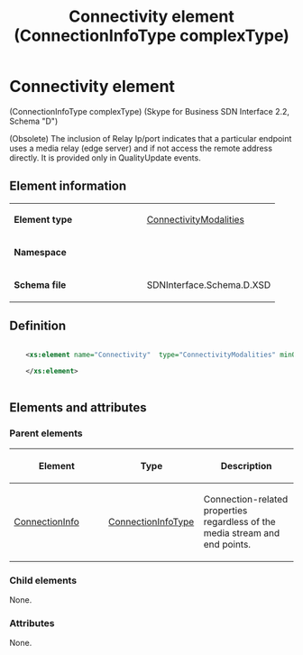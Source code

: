 ﻿---
title: Connectivity element (ConnectionInfoType complexType) 
TOCTitle: Connectivity element
ms:assetid: 62e7e0ed-a340-b8d9-b42d-4f94f016f513
ms:mtpsurl: https://msdn.microsoft.com/en-us/library/Mt149449(v=office.16)
ms:contentKeyID: 65855396
ms.date: 08/24/2015
mtps_version: v=office.16
dev_langs:
- xml
---

# Connectivity element 

(ConnectionInfoType complexType) (Skype for Business SDN Interface 2.2, Schema "D")

(Obsolete) The inclusion of Relay Ip/port indicates that a particular endpoint uses a media relay (edge server) and if not access the remote address directly. It is provided only in QualityUpdate events.

## Element information

<table>
<colgroup>
<col style="width: 50%" />
<col style="width: 50%" />
</colgroup>
<tbody>
<tr class="odd">
<td><p><strong>Element type</strong></p></td>
<td><p><a href="connectivitymodalities-simpletype-skype-for-business-sdn-interface-2-2-schema-d.md">ConnectivityModalities</a></p></td>
</tr>
<tr class="even">
<td><p><strong>Namespace</strong></p></td>
<td><p></p></td>
</tr>
<tr class="odd">
<td><p><strong>Schema file</strong></p></td>
<td><p>SDNInterface.Schema.D.XSD</p></td>
</tr>
</tbody>
</table>


## Definition

```xml

    <xs:element name="Connectivity"  type="ConnectivityModalities" minOccurs="0">
    
    </xs:element>
  
```

## Elements and attributes

### Parent elements

<table>
<colgroup>
<col style="width: 33%" />
<col style="width: 33%" />
<col style="width: 33%" />
</colgroup>
<thead>
<tr class="header">
<th><p>Element</p></th>
<th><p>Type</p></th>
<th><p>Description</p></th>
</tr>
</thead>
<tbody>
<tr class="odd">
<td><p><a href="connectioninfo-element-messagetype-complextype-skype-for-business-sdn-interface-2-2-schema-d.md">ConnectionInfo</a></p></td>
<td><p><a href="connectioninfotype-complextype-skype-for-business-sdn-interface-2-2-schema-d.md">ConnectionInfoType</a></p></td>
<td><p>Connection-related properties regardless of the media stream and end points.</p></td>
</tr>
</tbody>
</table>


### Child elements

None.

### Attributes

None.

